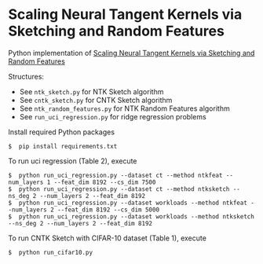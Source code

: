 # Scaling Neural Tangent Kernels via Sketching and Random Features

Python implementation of [Scaling Neural Tangent Kernels via Sketching and Random Features](https://arxiv.org/pdf/2106.07880.pdf)

Structures:
- See `ntk_sketch.py` for NTK Sketch algorithm
- See `cntk_sketch.py` for CNTK Sketch algorithm
- See `ntk_random_features.py` for NTK Random Features algorithm
- See `run_uci_regression.py` for ridge regression problems

Install required Python packages
```console
$  pip install requirements.txt
```
	
To run uci regression (Table 2), execute
```console
$  python run_uci_regression.py --dataset ct --method ntkfeat --num_layers 1 --feat_dim 8192 --cs_dim 7500
$  python run_uci_regression.py --dataset ct --method ntksketch --ns_deg 2 --num_layers 2 --feat_dim 8192
$  python run_uci_regression.py --dataset workloads --method ntkfeat --num_layers 2 --feat_dim 8192 --cs_dim 5000
$  python run_uci_regression.py --dataset workloads --method ntksketch --ns_deg 2 --num_layers 2 --feat_dim 8192
```

To run CNTK Sketch with CIFAR-10 dataset (Table 1), execute
```console
$  python run_cifar10.py
```
